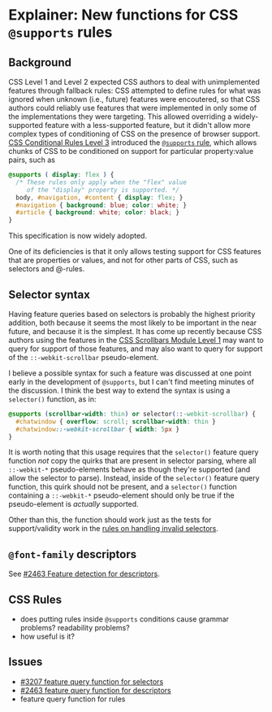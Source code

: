 # Explainer: New functions for CSS `@supports` rules

## Background

CSS Level 1 and Level 2 expected CSS authors to deal with unimplemented features through fallback rules: CSS attempted to define rules for what was ignored when unknown (i.e., future) features were encoutered, so that CSS authors could reliably use features that were implemented in only some of the implementations they were targeting.  This allowed overriding a widely-supported feature with a less-supported feature, but it didn't allow more complex types of conditioning of CSS on the presence of browser support.  [CSS Conditional Rules Level 3](https://drafts.csswg.org/css-conditional/) introduced the [`@supports` rule](https://drafts.csswg.org/css-conditional/#at-supports), which allows chunks of CSS to be conditioned on support for particular property:value pairs, such as

```css
@supports ( display: flex ) {
  /* These rules only apply when the "flex" value
     of the "display" property is supported. */
  body, #navigation, #content { display: flex; }
  #navigation { background: blue; color: white; }
  #article { background: white; color: black; }
}
```

This specification is now widely adopted.

One of its deficiencies is that it only allows testing support for CSS features that are properties or values, and not for other parts of CSS, such as selectors and @-rules.

## Selector syntax

Having feature queries based on selectors is probably the highest priority addition, both because it seems the most likely to be important in the near future, and because it is the simplest.  It has come up recently because CSS authors using the features in the [CSS Scrollbars Module Level 1](https://drafts.csswg.org/css-scrollbars-1/) may want to query for support of those features, and may also want to query for support of the `::-webkit-scrollbar` pseudo-element.

I believe a possible syntax for such a feature was discussed at one point early in the development of `@supports`, but I can't find meeting minutes of the discussion.  I think the best way to extend the syntax is using a `selector()` function, as in:

```css
@supports (scrollbar-width: thin) or selector(::-webkit-scrollbar) {
  #chatwindow { overflow: scroll; scrollbar-width: thin }
  #chatwindow::-webkit-scrollbar { width: 5px }
}
```

It is worth noting that this usage requires that the `selector()` feature query function *not* copy the quirks that are present in selector parsing, where all `::-webkit-*` pseudo-elements behave as though they're supported (and allow the selector to parse).  Instead, inside of the `selector()` feature query function, this quirk should not be present, and a `selector()` function containing a `::-webkit-*` pseudo-element should only be true if the pseudo-element is *actually* supported.

Other than this, the function should work just as the tests for support/validity work in the [rules on handling invalid selectors](https://drafts.csswg.org/selectors-4/#invalid).

## `@font-family` descriptors

See [#2463 Feature detection for descriptors](https://github.com/w3c/csswg-drafts/issues/2463).

## CSS Rules

* does putting rules inside `@supports` conditions cause grammar problems?  readability problems?
* how useful is it?

## Issues

* [#3207 feature query function for selectors](https://github.com/w3c/csswg-drafts/issues/3207)
* [#2463 feature query function for descriptors](https://github.com/w3c/csswg-drafts/issues/2463)
* feature query function for rules
